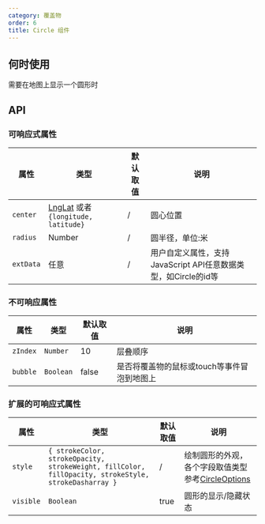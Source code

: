 ```yaml
---
category: 覆盖物
order: 6
title: Circle 组件
---
```


## 何时使用

需要在地图上显示一个圆形时


## API

### 可响应式属性

| 属性 | 类型 | 默认取值 | 说明 |
|------|-----|------|-----|
| `center` | [LngLat](http://lbs.amap.com/api/javascript-api/reference/core#LngLat) 或者 `{longitude, latitude}`  | / | 圆心位置 |
| `radius` | Number | / | 圆半径，单位:米 |
| `extData` | 任意 | / | 用户自定义属性，支持JavaScript API任意数据类型，如Circle的id等 |
  

### 不可响应属性

| 属性     | 类型 | 默认取值 | 说明     |
|----------|-----------|-------|-----|
| `zIndex` | `Number`  | 10    | 层叠顺序 |
| `bubble` | `Boolean` | false | 是否将覆盖物的鼠标或touch等事件冒泡到地图上 |


### 扩展的可响应式属性

| 属性     | 类型 | 默认取值 | 说明     |
|----------|-----------|-------|-----|
| `style`   | `{ strokeColor, strokeOpacity, strokeWeight, fillColor, fillOpacity, strokeStyle, strokeDasharray }` | / | 绘制圆形的外观，各个字段取值类型参考[CircleOptions](http://lbs.amap.com/api/javascript-api/reference/overlay#Circle) |
| `visible` | `Boolean` | true | 圆形的显示/隐藏状态 |